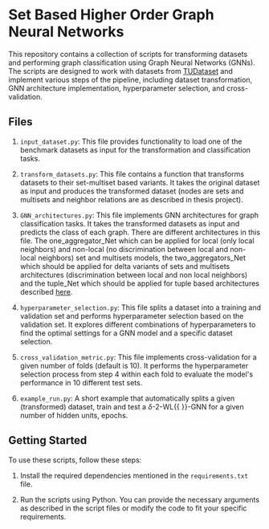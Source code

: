 # Set Based Higher Order Graph Neural Networks

This repository contains a collection of scripts for transforming datasets and performing graph classification using Graph Neural Networks (GNNs). The scripts are designed to work with datasets from [TUDataset](https://chrsmrrs.github.io/datasets/) and implement various steps of the pipeline, including dataset transformation, GNN architecture implementation, hyperparameter selection, and cross-validation.

## Files

1. `input_dataset.py`: This file provides functionality to load one of the benchmark datasets as input for the transformation and classification tasks.

2. `transform_datasets.py`: This file contains a function that transforms datasets to their set-multiset based variants. It takes the original dataset as input and produces the transformed dataset (nodes are sets and multisets and neighbor relations are as described in thesis project). 

3. `GNN_architectures.py`: This file implements GNN architectures for graph classification tasks. It takes the transformed datasets as input and predicts the class of each graph. There are different architectures in this file. The one_aggregator_Net which can be applied for local (only local neighbors) and non-local (no discrimination between local and non-local neighbors) set and multisets models, the two_aggregators_Net which should be applied for delta variants of sets and multisets architectures (discrimination between local and non local neighbors) and the tuple_Net which should be applied for tuple based architectures described [here](https://arxiv.org/abs/1904.01543).

4. `hyperparameter_selection.py`: This file splits a dataset into a training and validation set and performs hyperparameter selection based on the validation set. It explores different combinations of hyperparameters to find the optimal settings for a GNN model and a specific dataset selection.

5. `cross_validation_metric.py`: This file implements cross-validation for a given number of folds (default is 10). It performs the hyperparameter selection process from step 4 within each fold to evaluate the model's performance in 10 different test sets.

6. `example_run.py`: A short example that automatically splits a given (transformed) dataset, train and test a $\delta$-2-WL{{ }}-GNN  for a given number of hidden units, epochs.

## Getting Started

To use these scripts, follow these steps:

1. Install the required dependencies mentioned in the `requirements.txt` file.

2. Run the scripts using Python. You can provide the necessary arguments as described in the script files or modify the code to fit your specific requirements.
